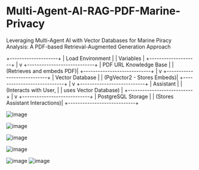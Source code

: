 # Multi-Agent-AI-RAG-PDF-Marine-Privacy
Leveraging Multi-Agent AI with Vector Databases for Marine Piracy Analysis: A PDF-based Retrieval-Augmented Generation Approach


+--------------------+
|  Load Environment  |
|     Variables      |
+--------------------+
          |
          v
+----------------------------+
|  PDF URL Knowledge Base    | 
|  (Retrieves and embeds PDF)|
+----------------------------+
          |
          v
+----------------------------+
|     Vector Database        |
|   (PgVector2 - Stores Embeds)|
+----------------------------+
          |
          v
+---------------------------+
|        Assistant           |
|    (Interacts with User,   |
|    uses Vector Database)   |
+---------------------------+
          |
          v
+----------------------------+
| PostgreSQL Storage         |
| (Stores Assistant Interactions)|
+----------------------------+




![image](https://github.com/user-attachments/assets/fb11d7a5-8543-4271-bc29-bb339851b171)

![image](https://github.com/user-attachments/assets/1ffae629-41d1-44e1-a052-a5c4c25ea486)


![image](https://github.com/user-attachments/assets/f42de070-2f49-4a82-acae-7f86b00b7a0d)

![image](https://github.com/user-attachments/assets/b45bb181-e1b2-4371-a5b4-786c7be76586)

![image](https://github.com/user-attachments/assets/b26cbff8-ebbc-4884-b709-bb6a2e33ca57)
![image](https://github.com/user-attachments/assets/88fc9044-3eac-4a81-a67a-76033a568a6a)




